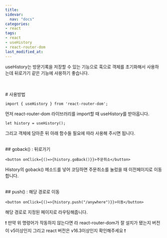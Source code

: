 ```yaml
---
title: 
sidevar:
  nav: "docs"
categories:
- react
tags:
- react
- useHistory
- react-router-dom
last_modified_at:
---
```


useHistory는 방문기록을 저장할 수 있는 기능으로 훅으로 객체를 초기화해서 사용하는데 뒤로가기 같은 기능에 사용하기 좋습니다.

<br/>
<br/>
# 사용방법

```
import { useHistory } from 'react-router-dom';
```
먼저 react-router-dom 라이브러리를 import할 때 useHistory를 받아옵니다. 

```
let history = useHistory();
```
그리고 객체에 담아준 뒤 아래 함수들 필요에 따라 사용해 주시면 됩니다. 

<br/>
## goback() : 뒤로가기

```
<button onClick={()=>{history.goBack()}}>주문취소</button>
```

History의 goback() 메소드를 넣어 코딩하면 주문취소를 눌렀을 때 이전페이지로 이동합니다. 

<br/>
## push() : 해당 경로로 이동

```
<button onClick={()=>{history.push("/anywhere")}}>이동</button>
```

해당 경로로 지정된 페이지로 라우팅해줍니다. 

❗ 만약 위 명령어가 작동하지 않는다면 라 react-router-dom가 잘 설치가 됐는지 버전이 v5이상인지 그리고 react 버전은 v16.3이상인지 확인해주세요 ❗ 
